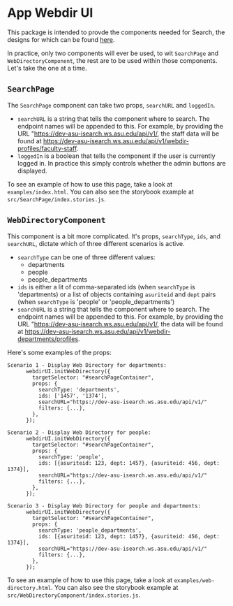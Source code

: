 # App Webdir UI
This package is intended to provde the components needed for Search, the
designs for which can be found [here](https://xd.adobe.com/view/41641639-f009-41e2-802c-6859906edb2c-1437/grid/).

In practice, only two components will ever be used, to wit `SearchPage` and `WebDirectoryComponent`, the rest are to be used within those components.
Let's take the one at a time.

## `SearchPage`
The `SearchPage` component can take two props, `searchURL` and `loggedIn`.
- `searchURL` is a string that tells the component where to search. The endpoint names
will be appended to this. For example, by providing the URL "https://dev-asu-isearch.ws.asu.edu/api/v1/, the staff data will be found at https://dev-asu-isearch.ws.asu.edu/api/v1/webdir-profiles/faculty-staff.
- `loggedIn` is a boolean that tells the component if the user is currently logged in. In
practice this simply controls whether the admin buttons are displayed.

To see an example of how to use this page, take a look at `examples/index.html`.
You can also see the storybook example at `src/SearchPage/index.stories.js`.

## `WebDirectoryComponent`
This component is a bit more complicated. It's props, `searchType`, `ids`, and `searchURL`, dictate which of three different scenarios is active.

- `searchType` can be one of three different values:
  - departments
  - people
  - people_departments
- `ids` is either a lit of comma-separated ids (when `searchType` is 'departments) or
a list of objects containing `asuriteid` and `dept` pairs (when `searchType` is 'people' or 'people_departments')
- `searchURL` is a string that tells the component where to search. The endpoint names
will be appended to this. For example, by providing the URL "https://dev-asu-isearch.ws.asu.edu/api/v1/, the data will be found at https://dev-asu-isearch.ws.asu.edu/api/v1/webdir-departments/profiles.


Here's some examples of the props:

```
Scenario 1 - Display Web Directory for departments:  
      webdirUI.initWebDirectory({
        targetSelector: "#searchPageContainer",
        props: {
          searchType: 'departments',
          ids: ['1457', '1374'],
          searchURL="https://dev-asu-isearch.ws.asu.edu/api/v1/"
          filters: {...},
        },
      });
```
```
Scenario 2 - Display Web Directory for people:
      webdirUI.initWebDirectory({
        targetSelector: "#searchPageContainer",
        props: {
          searchType: 'people',
          ids: [{asuriteid: 123, dept: 1457}, {asuriteid: 456, dept: 1374}],
          searchURL="https://dev-asu-isearch.ws.asu.edu/api/v1/"
          filters: {...},
        },
      });
```
```
Scenario 3 - Display Web Directory for people and departments:
      webdirUI.initWebDirectory({
        targetSelector: "#searchPageContainer",
        props: {
          searchType: 'people_departments',
          ids: [{asuriteid: 123, dept: 1457}, {asuriteid: 456, dept: 1374}],
          searchURL="https://dev-asu-isearch.ws.asu.edu/api/v1/"
          filters: {...},
        },
      });
```


To see an example of how to use this page, take a look at `examples/web-directory.html`.
You can also see the storybook example at `src/WebDirectoryComponent/index.stories.js`.
